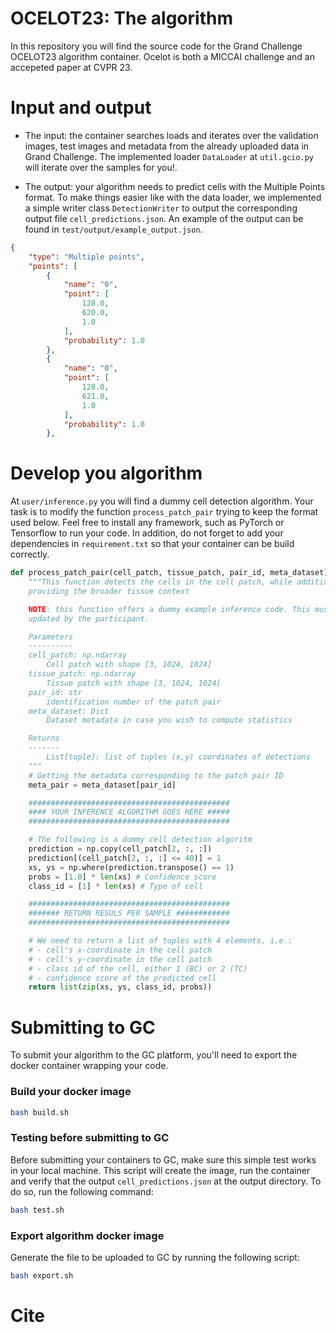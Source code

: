 # OCELOT23: The algorithm
 
In this repository you will find the source code for the Grand Challenge OCELOT23 algorithm container. Ocelot is both a MICCAI challenge and an accepeted paper at CVPR 23.
 
# Input and output
 
* The input: the container searches loads and iterates over the validation images, test images and metadata from the already uploaded data in Grand Challenge. The implemented loader `DataLoader` at `util.gcio.py` will iterate over the samples for you!. 

* The output: your algorithm needs to predict cells with the Multiple Points format. To make things easier like with the data loader, we implemented a simple writer class `DetectionWriter` to output the corresponding output file `cell_predictions.json`. An example of the output can be found in `test/output/example_output.json`.

```json
{
    "type": "Multiple points",
    "points": [
        {
            "name": "0",
            "point": [
                128.0,
                620.0,
                1.0
            ],
            "probability": 1.0
        },
        {
            "name": "0",
            "point": [
                128.0,
                621.0,
                1.0
            ],
            "probability": 1.0
        },
```

# Develop you algorithm

At `user/inference.py` you will find a dummy cell detection algorithm. Your task is to modify the function `process_patch_pair` trying to keep the format used below. Feel free to install any framework, such as PyTorch or Tensorflow to run your code. In addition, do not forget to add your dependencies in `requirement.txt` so that your container can be build correctly.

```python
def process_patch_pair(cell_patch, tissue_patch, pair_id, meta_dataset):
    """This function detects the cells in the cell patch, while additionally
    providing the broader tissue context

    NOTE: this function offers a dummy example inference code. This must be
    updated by the participant.

    Parameters
    ----------
    cell_patch: np.ndarray 
        Cell patch with shape [3, 1024, 1024]
    tissue_patch: np.ndarray 
        Tissue patch with shape [3, 1024, 1024]
    pair_id: str
        identification number of the patch pair
    meta_dataset: Dict
        Dataset metadata in case you wish to compute statistics

    Returns
    -------
        List[tuple]: list of tuples (x,y) coordinates of detections
    """
    # Getting the metadata corresponding to the patch pair ID
    meta_pair = meta_dataset[pair_id]

    #############################################
    #### YOUR INFERENCE ALGORITHM GOES HERE #####
    #############################################

    # The following is a dummy cell detection algoritm
    prediction = np.copy(cell_patch[2, :, :])
    prediction[(cell_patch[2, :, :] <= 40)] = 1
    xs, ys = np.where(prediction.transpose() == 1)
    probs = [1.0] * len(xs) # Confidence score
    class_id = [1] * len(xs) # Type of cell

    #############################################
    ####### RETURN RESULS PER SAMPLE ############
    #############################################

    # We need to return a list of tuples with 4 elements, i.e.:
    # - cell's x-coordinate in the cell patch
    # - cell's y-coordinate in the cell patch
    # - class id of the cell, either 1 (BC) or 2 (TC)
    # - confidence score of the predicted cell
    return list(zip(xs, ys, class_id, probs))
```

# Submitting to GC

To submit your algorithm to the GC platform, you'll need to export the docker container wrapping your code.

### Build your docker image

```bash
bash build.sh
```

### Testing before submitting to GC

Before submitting your containers to GC, make sure this simple test works in your local machine. This script will create the image, run the container and verify that the output `cell_predictions.json` at the output directory. To do so, run the following command:

```bash
bash test.sh
```
### Export algorithm docker image

Generate the file to be uploaded to GC by running the following script:

```bash
bash export.sh
```

# Cite

